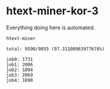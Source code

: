 # htext-miner-kor-3

Everything doing here is automated.

```
htext-miner

total: 9590/9855 (97.31100963977676%)

job0: 1731
job1: 2006
job2: 1894
job3: 2069
job4: 1890
```